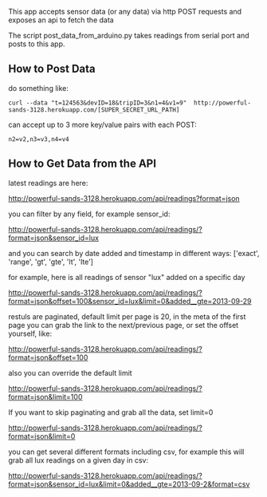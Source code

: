 This app accepts sensor data (or any data) via http POST requests and exposes an api to fetch the data

The script post_data_from_arduino.py takes readings from serial port and posts to this app.

## How to Post Data

do something like:

    curl --data "t=124563&devID=18&tripID=3&n1=4&v1=9"  http://powerful-sands-3128.herokuapp.com/[SUPER_SECRET_URL_PATH]

can accept up to 3 more key/value pairs with each POST:

    n2=v2,n3=v3,n4=v4



## How to Get Data from the API

latest readings are here:

<http://powerful-sands-3128.herokuapp.com/api/readings?format=json>

you can filter by any field, for example sensor_id:

<http://powerful-sands-3128.herokuapp.com/api/readings/?format=json&sensor_id=lux>

and you can search by date added and timestamp in different ways: ['exact', 'range', 'gt', 'gte', 'lt', 'lte']

for example, here is all readings of sensor "lux" added on a specific day

<http://powerful-sands-3128.herokuapp.com/api/readings/?format=json&offset=100&sensor_id=lux&limit=0&added__gte=2013-09-29>

restuls are paginated, default limit per page is 20, in the meta of the first page you can grab the link to the next/previous page, or set the offset yourself, like:

<http://powerful-sands-3128.herokuapp.com/api/readings/?format=json&offset=100>

also you can override the default limit

<http://powerful-sands-3128.herokuapp.com/api/readings/?format=json&limit=100>

If you want to skip paginating and grab all the data, set limit=0

<http://powerful-sands-3128.herokuapp.com/api/readings/?format=json&limit=0>

you can get several different formats including csv, for example this will grab all lux readings on a given day in csv:

<http://powerful-sands-3128.herokuapp.com/api/readings/?format=json&sensor_id=lux&limit=0&added__gte=2013-09-2&format=csv>


